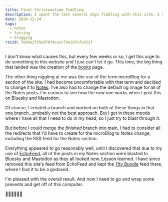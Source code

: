 ```yaml
---
title: Final Christmastime Fiddling
description: I spent the last several days fiddling with this site. I changed the microBlog terminology to call them notes and I built a bookshelf page.
date: 2024-12-24
tags:
  - notes
  - futzing
  - blogging
rssid: 7eb6e2f95e978f4ce2c79e187cfc022f
---
```


I don't know what causes this, but every few weeks or so, I get this urge to do something to this website and I just can't let it go. This time, the big thing that landed was the creation of the [books](/books/) page.

The other thing niggling at me was the use of the term microBlog for a section of the site. I had become uncomfortable with that term and decided to change it to [Notes](/notes/). I've also had to change the default og image for all of the Notes posts. I'm curious to see how the new one works when I post this on Bluesky and Mastodon.

Of course, I created a branch and worked on both of these things in that one branch...probably not the best approach. But I get in these moods where I have all that I need to do in my head, so I just try to blast through it.

But before I could merge the _finished_ branch into main, I had to consider all the redirects that I'd have to create for the microBlog to Notes change, including the RSS feed for the Notes section.

Everything appeared to go reasonably well, until I discovered that due to my use of [EchoFeed](https://echofeed.app/), all of the posts in my Notes section were blasted to Bluesky and Mastodon as they all looked new. Lesson learned. I have since removed this site's feed from EchoFeed and kept the [11ty Bundle](https://11tybundle.dev) feed there, where I find it to be a godsend.

I'm pleased with the overall result. And now I need to go and wrap some presents and get off of this computer.

🎄🎄🎄🎄🎄🎄
